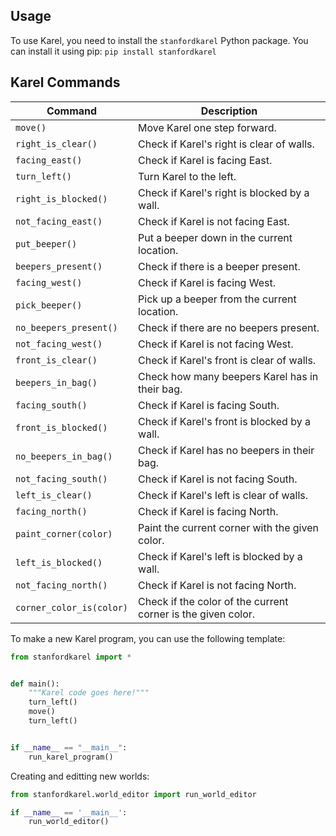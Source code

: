 ## Usage

To use Karel, you need to install the `stanfordkarel` Python package. You can install it using pip:
`pip install stanfordkarel`

## Karel Commands

| Command                  | Description                                  |
|--------------------------|--------------------------------------------|
| `move()`                 | Move Karel one step forward.                |
| `right_is_clear()`       | Check if Karel's right is clear of walls.   |
| `facing_east()`          | Check if Karel is facing East.              |
| `turn_left()`            | Turn Karel to the left.                     |
| `right_is_blocked()`     | Check if Karel's right is blocked by a wall.|
| `not_facing_east()`      | Check if Karel is not facing East.          |
| `put_beeper()`           | Put a beeper down in the current location.  |
| `beepers_present()`      | Check if there is a beeper present.         |
| `facing_west()`          | Check if Karel is facing West.              |
| `pick_beeper()`          | Pick up a beeper from the current location. |
| `no_beepers_present()`   | Check if there are no beepers present.      |
| `not_facing_west()`      | Check if Karel is not facing West.          |
| `front_is_clear()`       | Check if Karel's front is clear of walls.   |
| `beepers_in_bag()`       | Check how many beepers Karel has in their bag.|
| `facing_south()`         | Check if Karel is facing South.             |
| `front_is_blocked()`     | Check if Karel's front is blocked by a wall.|
| `no_beepers_in_bag()`    | Check if Karel has no beepers in their bag. |
| `not_facing_south()`     | Check if Karel is not facing South.         |
| `left_is_clear()`        | Check if Karel's left is clear of walls.    |
| `facing_north()`         | Check if Karel is facing North.             |
| `paint_corner(color)`    | Paint the current corner with the given color.|
| `left_is_blocked()`      | Check if Karel's left is blocked by a wall. |
| `not_facing_north()`     | Check if Karel is not facing North.         |
| `corner_color_is(color)` | Check if the color of the current corner is the given color. |


To make a new Karel program, you can use the following template:

```python
from stanfordkarel import *


def main():
    """Karel code goes here!"""
    turn_left()
    move()
    turn_left()


if __name__ == "__main__":
    run_karel_program()
```    
    
Creating and editting new worlds:

```python
from stanfordkarel.world_editor import run_world_editor

if __name__ == '__main__':
    run_world_editor()

